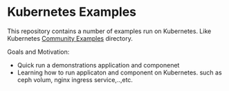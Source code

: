 # Kubernetes Examples
This repository contains a number of examples run on Kubernetes. Like Kubernetes [Community Examples](https://github.com/kubernetes/kubernetes/tree/master/examples) directory.

Goals and Motivation:
* Quick run a demonstrations application and componenet
* Learning how to run applicaton and component on Kubernetes. such as ceph volum, nginx ingress service,..,etc.
